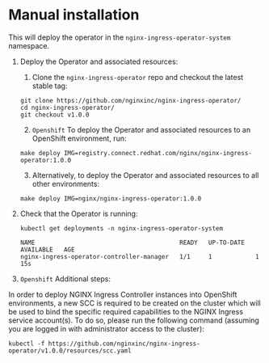 # Manual installation

This will deploy the operator in the `nginx-ingress-operator-system` namespace.


1. Deploy the Operator and associated resources:
   1. Clone the `nginx-ingress-operator` repo and checkout the latest stable tag:
    ```
    git clone https://github.com/nginxinc/nginx-ingress-operator/
    cd nginx-ingress-operator/
    git checkout v1.0.0
    ```

   2. `Openshift` To deploy the Operator and associated resources to an OpenShift environment, run:
    ```
    make deploy IMG=registry.connect.redhat.com/nginx/nginx-ingress-operator:1.0.0
    ```

   3. Alternatively, to deploy the Operator and associated resources to all other environments:
    ```
    make deploy IMG=nginx/nginx-ingress-operator:1.0.0
    ```

2. Check that the Operator is running:
    ```
    kubectl get deployments -n nginx-ingress-operator-system

    NAME                                        READY   UP-TO-DATE   AVAILABLE   AGE
    nginx-ingress-operator-controller-manager   1/1     1            1           15s
    ```

3. `Openshift` Additional steps:

In order to deploy NGINX Ingress Controller instances into OpenShift environments, a new SCC is required to be created on the cluster which will be used to bind the specific required capabilities to the NGINX Ingress service account(s). To do so, please run the following command (assuming you are logged in with administrator access to the cluster):

`kubectl -f https://github.com/nginxinc/nginx-ingress-operator/v1.0.0/resources/scc.yaml`

